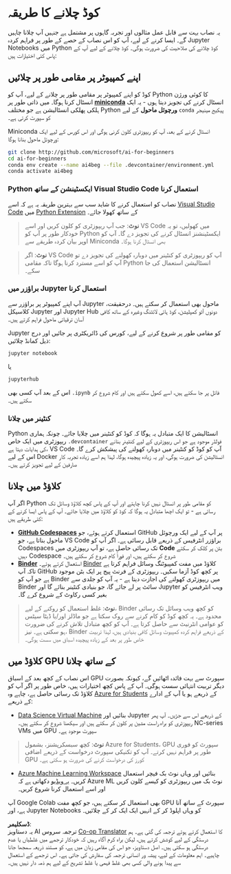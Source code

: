 <!--
CO_OP_TRANSLATOR_METADATA:
{
  "original_hash": "7df19702b8d2d3f7c4238c51bec2c8fc",
  "translation_date": "2025-08-26T11:08:06+00:00",
  "source_file": "lessons/0-course-setup/how-to-run.md",
  "language_code": "ur"
}
-->
# کوڈ چلانے کا طریقہ

یہ نصاب بہت سے قابل عمل مثالوں اور تجربہ گاہوں پر مشتمل ہے جنہیں آپ چلانا چاہیں گے۔ ایسا کرنے کے لیے، آپ کو اس نصاب کے حصے کے طور پر فراہم کردہ Jupyter Notebooks میں Python کوڈ چلانے کی صلاحیت کی ضرورت ہوگی۔ کوڈ چلانے کے لیے آپ کے پاس کئی اختیارات ہیں:

## اپنے کمپیوٹر پر مقامی طور پر چلائیں

کوڈ کو اپنے کمپیوٹر پر مقامی طور پر چلانے کے لیے، آپ کو Python کا کوئی ورژن انسٹال کرنا ہوگا۔ میں ذاتی طور پر **[miniconda](https://conda.io/en/latest/miniconda.html)** انسٹال کرنے کی تجویز دیتا ہوں - یہ ایک ہلکی پھلکی انسٹالیشن ہے جو مختلف Python **ورچوئل ماحول** کے لیے `conda` پیکیج مینیجر کو سپورٹ کرتی ہے۔

Miniconda انسٹال کرنے کے بعد، آپ کو ریپوزٹری کلون کرنی ہوگی اور اس کورس کے لیے ایک ورچوئل ماحول بنانا ہوگا:

```bash
git clone http://github.com/microsoft/ai-for-beginners
cd ai-for-beginners
conda env create --name ai4beg --file .devcontainer/environment.yml
conda activate ai4beg
```

### Python ایکسٹینشن کے ساتھ Visual Studio Code استعمال کرنا

نصاب کو استعمال کرنے کا شاید سب سے بہترین طریقہ یہ ہے کہ اسے [Visual Studio Code](http://code.visualstudio.com/?WT.mc_id=academic-77998-cacaste) میں [Python Extension](https://marketplace.visualstudio.com/items?itemName=ms-python.python&WT.mc_id=academic-77998-cacaste) کے ساتھ کھولا جائے۔

> **نوٹ**: جب آپ ریپوزٹری کو کلون کریں اور اسے VS Code میں کھولیں، تو یہ خودکار طور پر آپ کو Python ایکسٹینشنز انسٹال کرنے کی تجویز دے گا۔ آپ کو اوپر بیان کردہ طریقے سے Miniconda بھی انسٹال کرنا ہوگا۔

> **نوٹ**: اگر VS Code آپ کو ریپوزٹری کو کنٹینر میں دوبارہ کھولنے کی تجویز دے تو آپ کو اسے مسترد کرنا ہوگا تاکہ مقامی Python انسٹالیشن استعمال کی جا سکے۔

### براؤزر میں Jupyter استعمال کرنا

آپ اپنے کمپیوٹر پر براؤزر سے Jupyter ماحول بھی استعمال کر سکتے ہیں۔ درحقیقت، کلاسیکل Jupyter اور Jupyter Hub دونوں آٹو کمپلیشن، کوڈ ہائی لائٹنگ وغیرہ کے ساتھ کافی آسان ترقیاتی ماحول فراہم کرتے ہیں۔

Jupyter کو مقامی طور پر شروع کرنے کے لیے، کورس کی ڈائریکٹری پر جائیں اور درج ذیل کمانڈ چلائیں:

```bash
jupyter notebook
```
یا
```bash
jupyterhub
```
اس کے بعد آپ کسی بھی `.ipynb` فائل پر جا سکتے ہیں، اسے کھول سکتے ہیں اور کام شروع کر سکتے ہیں۔

### کنٹینر میں چلانا

Python انسٹالیشن کا ایک متبادل یہ ہوگا کہ کوڈ کو کنٹینر میں چلایا جائے۔ چونکہ ہماری ریپوزٹری میں ایک خاص `.devcontainer` فولڈر موجود ہے جو اس ریپوزٹری کے لیے کنٹینر بنانے کی ہدایات دیتا ہے، VS Code آپ کو کوڈ کو کنٹینر میں دوبارہ کھولنے کی پیشکش کرے گا۔ اس کے لیے Docker انسٹالیشن کی ضرورت ہوگی، اور یہ زیادہ پیچیدہ ہوگا، لہذا ہم اسے زیادہ تجربہ کار صارفین کے لیے تجویز کرتے ہیں۔

## کلاؤڈ میں چلانا

اگر آپ Python کو مقامی طور پر انسٹال نہیں کرنا چاہتے اور آپ کے پاس کچھ کلاؤڈ وسائل تک رسائی ہے - تو ایک اچھا متبادل یہ ہوگا کہ کوڈ کو کلاؤڈ میں چلایا جائے۔ آپ کے پاس ایسا کرنے کے کئی طریقے ہیں:

* **[GitHub Codespaces](https://github.com/features/codespaces)** استعمال کرتے ہوئے، جو GitHub پر آپ کے لیے ایک ورچوئل ماحول بناتا ہے، جو VS Code براؤزر انٹرفیس کے ذریعے قابل رسائی ہے۔ اگر آپ کو Codespaces تک رسائی حاصل ہے، تو آپ ریپوزٹری میں **Code** بٹن پر کلک کر سکتے ہیں، Codespace شروع کر سکتے ہیں، اور فوراً کام شروع کر سکتے ہیں۔
* **[Binder](https://mybinder.org/v2/gh/microsoft/ai-for-beginners/HEAD)** استعمال کرتے ہوئے۔ [Binder](https://mybinder.org) کلاؤڈ میں مفت کمپیوٹنگ وسائل فراہم کرتا ہے تاکہ آپ GitHub پر کچھ کوڈ آزما سکیں۔ ریپوزٹری کے فرنٹ پیج پر ایک بٹن موجود ہے جو آپ کو Binder میں ریپوزٹری کھولنے کی اجازت دیتا ہے - یہ آپ کو جلدی سے Binder سائٹ پر لے جائے گا، جو بنیادی کنٹینر بنائے گا اور Jupyter ویب انٹرفیس کو بغیر کسی رکاوٹ کے شروع کرے گا۔

> **نوٹ**: غلط استعمال کو روکنے کے لیے، Binder کو کچھ ویب وسائل تک رسائی محدود ہے۔ یہ کچھ کوڈ کو کام کرنے سے روک سکتا ہے جو ماڈلز اور/یا ڈیٹا سیٹس کو عوامی انٹرنیٹ سے حاصل کرتا ہے۔ آپ کو کچھ متبادل تلاش کرنے کی ضرورت ہو سکتی ہے۔ نیز، Binder کے ذریعے فراہم کردہ کمپیوٹ وسائل کافی بنیادی ہیں، لہذا تربیت خاص طور پر بعد کے زیادہ پیچیدہ اسباق میں سست ہوگی۔

## کلاؤڈ میں GPU کے ساتھ چلانا

اس نصاب کے کچھ بعد کے اسباق GPU سپورٹ سے بہت فائدہ اٹھائیں گے، کیونکہ بصورت دیگر تربیت انتہائی سست ہوگی۔ آپ کے پاس کچھ اختیارات ہیں، خاص طور پر اگر آپ کو کلاؤڈ تک رسائی حاصل ہے، چاہے وہ [Azure for Students](https://azure.microsoft.com/free/students/?WT.mc_id=academic-77998-cacaste) کے ذریعے ہو یا آپ کے ادارے کے ذریعے:

* [Data Science Virtual Machine](https://docs.microsoft.com/learn/modules/intro-to-azure-data-science-virtual-machine/?WT.mc_id=academic-77998-cacaste) بنائیں اور Jupyter کے ذریعے اس سے جڑیں۔ آپ پھر ریپوزٹری کو براہ راست مشین پر کلون کر سکتے ہیں اور سیکھنا شروع کر سکتے ہیں۔ NC-series VMs میں GPU سپورٹ موجود ہے۔

> **نوٹ**: کچھ سبسکرپشنز، بشمول Azure for Students، GPU سپورٹ کو فوری طور پر فراہم نہیں کرتے۔ آپ کو تکنیکی سپورٹ درخواست کے ذریعے اضافی GPU کورز کی درخواست کرنے کی ضرورت ہو سکتی ہے۔

* [Azure Machine Learning Workspace](https://azure.microsoft.com/services/machine-learning/?WT.mc_id=academic-77998-cacaste) بنائیں اور وہاں نوٹ بک فیچر استعمال کریں۔ [یہ ویڈیو](https://azure-for-academics.github.io/quickstart/azureml-papers/) دکھاتی ہے کہ Azure ML نوٹ بک میں ریپوزٹری کو کیسے کلون کریں اور اسے استعمال کرنا شروع کریں۔

آپ Google Colab بھی استعمال کر سکتے ہیں، جو کچھ مفت GPU سپورٹ کے ساتھ آتا ہے، اور Jupyter Notebooks کو وہاں اپلوڈ کر کے انہیں ایک ایک کر کے چلائیں۔

**ڈسکلیمر**:  
یہ دستاویز AI ترجمہ سروس [Co-op Translator](https://github.com/Azure/co-op-translator) کا استعمال کرتے ہوئے ترجمہ کی گئی ہے۔ ہم درستگی کے لیے کوشش کرتے ہیں، لیکن براہ کرم آگاہ رہیں کہ خودکار ترجمے میں غلطیاں یا عدم درستگی ہو سکتی ہیں۔ اصل دستاویز، جو اس کی مقامی زبان میں ہے، کو مستند ذریعہ سمجھا جانا چاہیے۔ اہم معلومات کے لیے، پیشہ ور انسانی ترجمہ کی سفارش کی جاتی ہے۔ اس ترجمے کے استعمال سے پیدا ہونے والی کسی بھی غلط فہمی یا غلط تشریح کے لیے ہم ذمہ دار نہیں ہیں۔